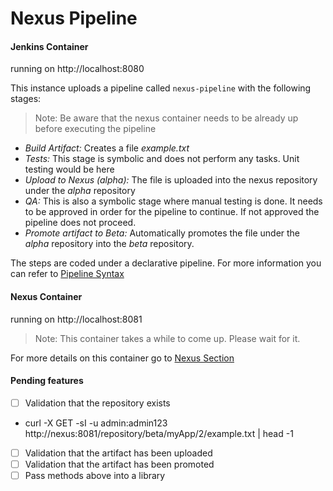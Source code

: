 # Nexus Pipeline

#### Jenkins Container

running on http://localhost:8080

This instance uploads a pipeline called `nexus-pipeline` with the following stages:

> Note: Be aware that the nexus container needs to be already up before executing the pipeline

- *Build Artifact:* Creates a file _example.txt_
- *Tests:* This stage is symbolic and does not perform any tasks. Unit testing would be here
- *Upload to Nexus (alpha):* The file is uploaded into the nexus repository under the _alpha_ repository
- *QA:* This is also a symbolic stage where manual testing is done. It needs to be approved in order for the pipeline to continue. If not approved the pipeline does not proceed.
- *Promote artifact to Beta:* Automatically promotes the file under the _alpha_ repository into the _beta_ repository.

The steps are coded under a declarative pipeline. For more information you can refer to [Pipeline Syntax](https://jenkins.io/doc/book/pipeline/syntax/)

#### Nexus Container

running on http://localhost:8081

> Note: This container takes a while to come up. Please wait for it.

For more details on this container go to [Nexus Section](nexus/README.md)

#### Pending features

- [ ] Validation that the repository exists
- curl -X GET -sI -u admin:admin123 http://nexus:8081/repository/beta/myApp/2/example.txt | head -1
- [ ] Validation that the artifact has been uploaded
- [ ] Validation that the artifact has been promoted
- [ ] Pass methods above into a library
